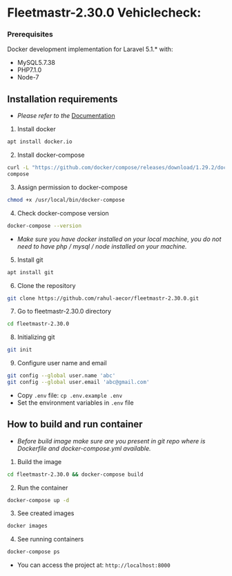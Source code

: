 # Fleetmastr-2.30.0 Vehiclecheck:
### Prerequisites
Docker development implementation for Laravel 5.1.\* with:

* MySQL5.7.38
* PHP7.1.0
* Node-7

## Installation requirements
* *Please refer to the* [Documentation](https://docs.docker.com/desktop/install/linux-install/)
1. Install docker
  ```sh 
  apt install docker.io
  ```
2. Install docker-compose
  ```sh 
  curl -L "https://github.com/docker/compose/releases/download/1.29.2/docker-compose-$(uname -s)-$(uname -m)" -o /usr/local/bin/docker- 
  compose
  ```
3. Assign permission to docker-compose
  ```sh 
  chmod +x /usr/local/bin/docker-compose
  ```
4. Check docker-compose version
  ```sh
  docker-compose --version
  ```

* *Make sure you have docker installed on your local machine, you do not need to have php / mysql / node installed on your machine.*
5. Install git
  ```sh 
  apt install git
  ```
6. Clone the repository
  ```sh
  git clone https://github.com/rahul-aecor/fleetmastr-2.30.0.git
  ```
7. Go to fleetmastr-2.30.0 directory
  ```sh
  cd fleetmastr-2.30.0 
  ```
8. Initializing git 
  ```sh 
  git init
  ```
9. Configure user name and email
  ```sh 
  git config --global user.name 'abc'   
  git config --global user.email 'abc@gmail.com'
  ```
- Copy `.env` file: `cp .env.example .env`
- Set the environment variables in `.env` file
## How to build and run container
* *Before build image make sure are you present in git repo where is Dockerfile and docker-compose.yml available.* 
1. Build the image
  ```sh
  cd fleetmastr-2.30.0 && docker-compose build
  ```
2. Run the container
  ```sh
  docker-compose up -d
  ```
3. See created images
  ```sh
  docker images
  ```
4. See running containers
  ```sh
  docker-compose ps 
  ```
* You can access the project at: `http://localhost:8000`
